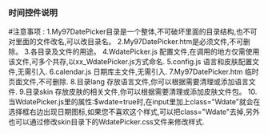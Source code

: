 ﻿### 时间控件说明

#注意事项 :
1.My97DatePicker目录是一个整体,不可破坏里面的目录结构,也不可对里面的文件改名,可以改目录名。
2.My97DatePicker.htm是必须文件,不可删除。
3.各目录及文件的用途。
4.WdatePicker.js 配置文件,在调用的地方仅需使用该文件,可多个共存,以xx_WdatePicker.js方式命名.
5.config.js 语言和皮肤配置文件,无需引入.
6.calendar.js 日期库主文件,无需引入.
7.My97DatePicker.htm 临时页面文件,不可删除.
8.目录lang 存放语言文件,你可以根据需要清理或添加语言文件.
9.目录skin 存放皮肤的相关文件,你可以根据需要清理或添加皮肤文件包。
10.当WdatePicker.js里的属性:$wdate=true时,在input里加上class="Wdate"就会在选择框右边出现日期图标,如果您不喜欢这个样式,可以把class="Wdate"去掉,另外也可以通过修改skin目录下的WdatePicker.css文件来修改样式.
